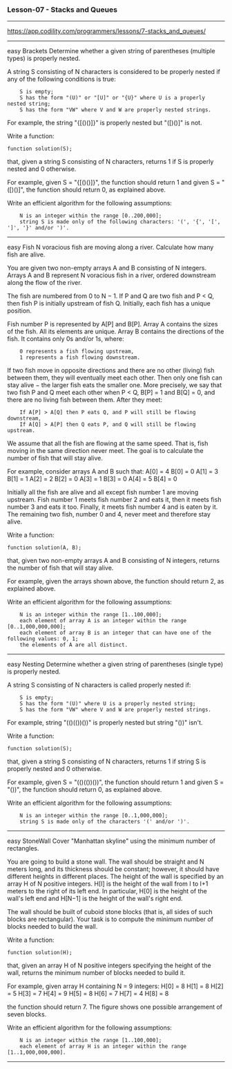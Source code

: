 ### Lesson-07 - Stacks and Queues
---------------------------------------------------------------------------------------------------

https://app.codility.com/programmers/lessons/7-stacks_and_queues/

---------------------------------------------------------------------------------------------------
easy
	Brackets	Determine whether a given string of parentheses (multiple types) is properly nested.



A string S consisting of N characters is considered to be properly nested if any of the following conditions is true:

        S is empty;
        S has the form "(U)" or "[U]" or "{U}" where U is a properly nested string;
        S has the form "VW" where V and W are properly nested strings.

For example, the string "{[()()]}" is properly nested but "([)()]" is not.

Write a function:

    function solution(S);

that, given a string S consisting of N characters, returns 1 if S is properly nested and 0 otherwise.

For example, given S = "{[()()]}", the function should return 1 and given S = "([)()]", the function should return 0, as explained above.

Write an efficient algorithm for the following assumptions:

        N is an integer within the range [0..200,000];
        string S is made only of the following characters: '(', '{', '[', ']', '}' and/or ')'.



---------------------------------------------------------------------------------------------------
easy
	Fish	N voracious fish are moving along a river. Calculate how many fish are alive.



You are given two non-empty arrays A and B consisting of N integers. Arrays A and B represent N voracious fish in a river, ordered downstream along the flow of the river.

The fish are numbered from 0 to N − 1. If P and Q are two fish and P < Q, then fish P is initially upstream of fish Q. Initially, each fish has a unique position.

Fish number P is represented by A[P] and B[P]. Array A contains the sizes of the fish. All its elements are unique. Array B contains the directions of the fish. It contains only 0s and/or 1s, where:

        0 represents a fish flowing upstream,
        1 represents a fish flowing downstream.

If two fish move in opposite directions and there are no other (living) fish between them, they will eventually meet each other. Then only one fish can stay alive − the larger fish eats the smaller one. More precisely, we say that two fish P and Q meet each other when P < Q, B[P] = 1 and B[Q] = 0, and there are no living fish between them. After they meet:

        If A[P] > A[Q] then P eats Q, and P will still be flowing downstream,
        If A[Q] > A[P] then Q eats P, and Q will still be flowing upstream.

We assume that all the fish are flowing at the same speed. That is, fish moving in the same direction never meet. The goal is to calculate the number of fish that will stay alive.

For example, consider arrays A and B such that:
  A[0] = 4    B[0] = 0
  A[1] = 3    B[1] = 1
  A[2] = 2    B[2] = 0
  A[3] = 1    B[3] = 0
  A[4] = 5    B[4] = 0

Initially all the fish are alive and all except fish number 1 are moving upstream. Fish number 1 meets fish number 2 and eats it, then it meets fish number 3 and eats it too. Finally, it meets fish number 4 and is eaten by it. The remaining two fish, number 0 and 4, never meet and therefore stay alive.

Write a function:

    function solution(A, B);

that, given two non-empty arrays A and B consisting of N integers, returns the number of fish that will stay alive.

For example, given the arrays shown above, the function should return 2, as explained above.

Write an efficient algorithm for the following assumptions:

        N is an integer within the range [1..100,000];
        each element of array A is an integer within the range [0..1,000,000,000];
        each element of array B is an integer that can have one of the following values: 0, 1;
        the elements of A are all distinct.



---------------------------------------------------------------------------------------------------
easy
	Nesting	Determine whether a given string of parentheses (single type) is properly nested.



A string S consisting of N characters is called properly nested if:

        S is empty;
        S has the form "(U)" where U is a properly nested string;
        S has the form "VW" where V and W are properly nested strings.

For example, string "(()(())())" is properly nested but string "())" isn't.

Write a function:

    function solution(S);

that, given a string S consisting of N characters, returns 1 if string S is properly nested and 0 otherwise.

For example, given S = "(()(())())", the function should return 1 and given S = "())", the function should return 0, as explained above.

Write an efficient algorithm for the following assumptions:

        N is an integer within the range [0..1,000,000];
        string S is made only of the characters '(' and/or ')'.



---------------------------------------------------------------------------------------------------
easy
	StoneWall	Cover "Manhattan skyline" using the minimum number of rectangles.



You are going to build a stone wall. The wall should be straight and N meters long, and its thickness should be constant; however, it should have different heights in different places. The height of the wall is specified by an array H of N positive integers. H[I] is the height of the wall from I to I+1 meters to the right of its left end. In particular, H[0] is the height of the wall's left end and H[N−1] is the height of the wall's right end.

The wall should be built of cuboid stone blocks (that is, all sides of such blocks are rectangular). Your task is to compute the minimum number of blocks needed to build the wall.

Write a function:

    function solution(H);

that, given an array H of N positive integers specifying the height of the wall, returns the minimum number of blocks needed to build it.

For example, given array H containing N = 9 integers:
  H[0] = 8    H[1] = 8    H[2] = 5
  H[3] = 7    H[4] = 9    H[5] = 8
  H[6] = 7    H[7] = 4    H[8] = 8

the function should return 7. The figure shows one possible arrangement of seven blocks.

Write an efficient algorithm for the following assumptions:

        N is an integer within the range [1..100,000];
        each element of array H is an integer within the range [1..1,000,000,000].



---------------------------------------------------------------------------------------------------
